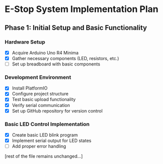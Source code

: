 # E-Stop System Implementation Plan

## Phase 1: Initial Setup and Basic Functionality

### Hardware Setup
- [x] Acquire Arduino Uno R4 Minima
- [x] Gather necessary components (LED, resistors, etc.)
- [ ] Set up breadboard with basic components

### Development Environment
- [x] Install PlatformIO
- [x] Configure project structure
- [x] Test basic upload functionality
- [x] Verify serial communication
- [x] Set up GitHub repository for version control

### Basic LED Control Implementation
- [x] Create basic LED blink program
- [x] Implement serial output for LED states
- [ ] Add proper error handling

[rest of the file remains unchanged...]